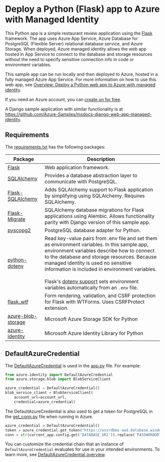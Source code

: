# Deploy a Python (Flask) app to Azure with Managed Identity 

This Python app is a simple restaurant review application using the [Flask](https://flask.palletsprojects.com/en/2.1.x/) framework. The app uses Azure App Service, Azure Database for PostgreSQL (Flexible Server) relational database service, and Azure Storage. When deployed, Azure managed identity allows the web app hosted in App Service to connect to the database and storage resources without the need to specify sensitive connection info in code or environment variables.

This sample app can be run locally and then deployed to Azure, hosted in a fully managed Azure App Service. For more information on how to use this web app, see [Overview: Deploy a Python web app to Azure with managed identity](https://docs.microsoft.com/azure/developer/python/tutorial-python-managed-identity-cli).

If you need an Azure account, you can [create on for free](https://azure.microsoft.com/free/).

A Django sample application with similar functionality is at https://github.com/Azure-Samples/msdocs-django-web-app-managed-identity.

## Requirements

The [requirements.txt](./requirements.txt) has the following packages:

| Package | Description |
| ------- | ----------- |
| [Flask](https://pypi.org/project/Flask/) | Web application framework. |
| [SQLAlchemy](https://pypi.org/project/SQLAlchemy/) | Provides a database abstraction layer to communicate with PostgreSQL. |
| [Flask-SQLAlchemy](https://pypi.org/project/Flask-SQLAlchemy/) | Adds SQLAlchemy support to Flask application by simplifying using SQLAlchemy. Requires SQLAlchemy. |
| [Flask-Migrate](https://pypi.org/project/Flask-Migrate/) | SQLAlchemy database migrations for Flask applications using Alembic. Allows functionality parity with Django version of this sample app.|
| [pyscopg2](https://pypi.org/project/psycopg2/) | PostgreSQL database adapter for Python. |
| [python-dotenv](https://pypi.org/project/python-dotenv/) | Read key-value pairs from .env file and set them as environment variables. In this sample app, environment variables describe how to connect to the database and storage resources. Because managed identity is used no sensitive information is included in environment variables. <br><br> Flask's [dotenv support](https://flask.palletsprojects.com/en/2.1.x/cli/#environment-variables-from-dotenv) sets environment variables automatically from an `.env` file. |
| [flask_wtf](https://pypi.org/project/Flask-WTF/) | Form rendering, validation, and CSRF protection for Flask with WTForms. Uses CSRFProtect extension. |
| [azure-blob-storage](https://pypi.org/project/azure-storage/) | Microsoft Azure Storage SDK for Python |
| [azure-identity](https://pypi.org/project/azure-identity/) | Microsoft Azure Identity Library for Python |

## DefaultAzureCredential

The [DefaultAzureCredential](https://docs.microsoft.com/python/api/azure-identity/azure.identity.defaultazurecredential) is used in the [app.py](./app.py) file. For example:

```python
from azure.identity import DefaultAzureCredential
from azure.storage.blob import BlobServiceClient

azure_credential = DefaultAzureCredential()
blob_service_client = BlobServiceClient(
    account_url=account_url,
    credential=azure_credential)
```

The DefaultAzureCredential is also used to get a token for PostgreSQL in the [get_conn.py](./azureproject/get_conn.py) file when running in Azure.

```python
azure_credential = DefaultAzureCredential()
token = azure_credential.get_token("https://ossrdbms-aad.database.windows.net")
conn = str(current_app.config.get('DATABASE_URI')).replace('PASSWORDORTOKEN', token.token)
```

You can customize the credential chain that an instance of `DefaultAzureCredential` evaluates for use in your intended environments. To learn more, see [DefaultAzureCredential overview](https://learn.microsoft.com/azure/developer/python/sdk/authentication/credential-chains?tabs=dac#defaultazurecredential-overview).
